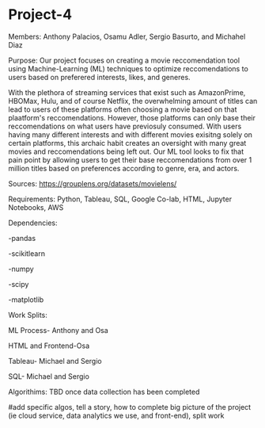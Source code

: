 # Project-4

Members: Anthony Palacios, Osamu Adler, Sergio Basurto, and Michahel Diaz 

Purpose: Our project focuses on creating a movie reccomendation tool using Machine-Learning (ML) techniques to optimize reccomendations to users based on preferered interests, likes, and generes. 

With the plethora of streaming services that exist such as AmazonPrime, HBOMax, Hulu, and of course Netflix, the overwhelming amount of titles can lead to users of these platforms often choosing a movie based on that plaatform's reccomendations.  However, those platforms can only base their reccomendations on what users have previosuly consumed. With users having many different interests and with different movies exisitng solely on certain platforms, this archaic habit creates an oversight with many great movies and reccomendations being left out. Our ML tool looks to fix that pain point by allowing users to get their base reccomendations from over 1 million titles based on preferences according to genre, era, and actors.  

Sources: https://grouplens.org/datasets/movielens/


Requirements: Python, Tableau, SQL, Google Co-lab, HTML, Jupyter Notebooks, AWS

Dependencies: 

-pandas

-scikitlearn

-numpy

-scipy

-matplotlib
  
Work Splits: 

ML Process- Anthony and Osa

HTML and Frontend-Osa

Tableau- Michael and Sergio

SQL- Michael and Sergio
 
 Algorithims: TBD once data collection has been completed
  
  

#add specific algos, tell a story, how to complete big picture of the project (ie cloud service, data analytics we use, and front-end), split work 











